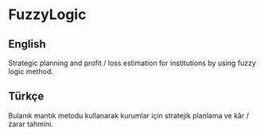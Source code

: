 # FuzzyLogic

## English
Strategic planning and profit / loss estimation for institutions by using fuzzy logic method.

## Türkçe
Bulanık mantık metodu kullanarak kurumlar için stratejik planlama ve kâr / zarar tahmini.
